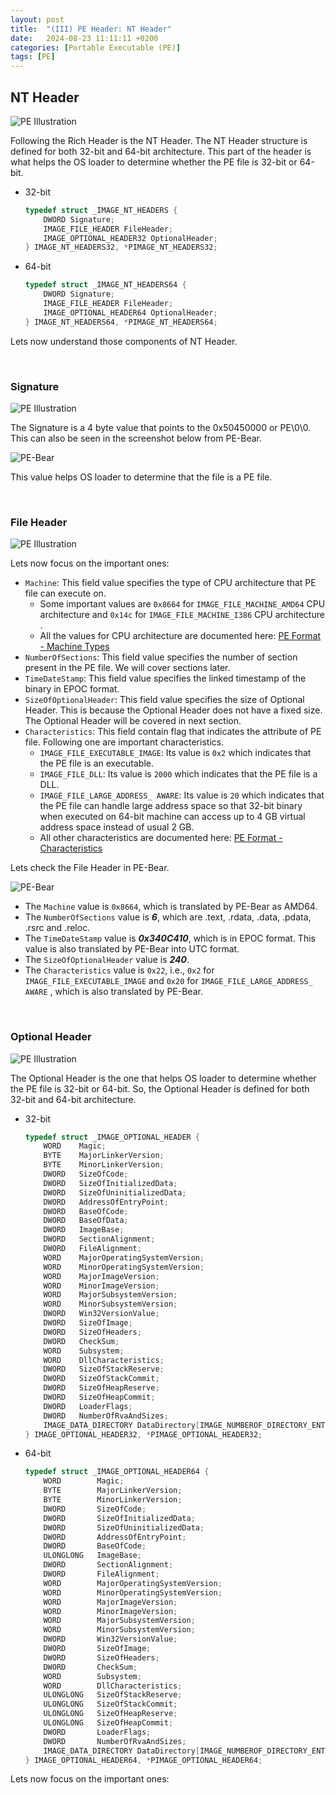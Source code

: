 ```yaml
---
layout:	post
title:  "(III) PE Header: NT Header"
date:   2024-08-23 11:11:11 +0200
categories: [Portable Executable (PE)]
tags: [PE]
---
```



## NT Header

![PE Illustration](/images/2024-08-23-File_Format-PE-Header-II/1.png)

Following the Rich Header is the NT Header. The NT Header structure is defined for both 32-bit and 64-bit architecture. This part of the header is what helps the OS loader to determine whether the PE file is 32-bit or 64-bit.

- 32-bit
    
    ```c
    typedef struct _IMAGE_NT_HEADERS {
        DWORD Signature;
        IMAGE_FILE_HEADER FileHeader;
        IMAGE_OPTIONAL_HEADER32 OptionalHeader;
    } IMAGE_NT_HEADERS32, *PIMAGE_NT_HEADERS32;
    ```
    
- 64-bit
    
    ```c
    typedef struct _IMAGE_NT_HEADERS64 {
        DWORD Signature;
        IMAGE_FILE_HEADER FileHeader;
        IMAGE_OPTIONAL_HEADER64 OptionalHeader;
    } IMAGE_NT_HEADERS64, *PIMAGE_NT_HEADERS64;
    ```

Lets now understand those components of NT Header.

<br>

### Signature

![PE Illustration](/images/2024-08-23-File_Format-PE-Header-II/2.png)

The Signature is a 4 byte value that points to the 0x50450000 or PE\0\0. This can also be seen in the screenshot below from PE-Bear. 

![PE-Bear](/images/2024-08-23-File_Format-PE-Header-II/3.png)

This value helps OS loader to determine that the file is a PE file.

<br>

### File Header

![PE Illustration](/images/2024-08-23-File_Format-PE-Header-II/4.png)

Lets now focus on the important ones:

- `Machine`: This field value specifies the type of CPU architecture that PE file can execute on.
    - Some important values are `0x8664` for `IMAGE_FILE_MACHINE_AMD64` CPU architecture and `0x14c` for `IMAGE_FILE_MACHINE_I386` CPU architecture .
    - All the values for CPU architecture are documented here: [PE Format - Machine Types](https://learn.microsoft.com/en-us/windows/win32/debug/pe-format#machine-types)
- `NumberOfSections`: This field value specifies the number of section present in the PE file. We will cover sections later.
- `TimeDateStamp`: This field value specifies the linked timestamp of the binary in EPOC format.
- `SizeOfOptionalHeader`: This field value specifies the size of Optional Header. This is because the Optional Header does not have a fixed size. The Optional Header will be covered in next section.
- `Characteristics`: This field contain flag that indicates the attribute of PE file. Following one are important characteristics.
    - `IMAGE_FILE_EXECUTABLE_IMAGE`: Its value is `0x2`  which indicates that the PE file is an executable.
    - `IMAGE_FILE_DLL`: Its value is `2000` which indicates that the PE file is a DLL.
    - `IMAGE_FILE_LARGE_ADDRESS_ AWARE`: Its value is `20` which indicates that the PE file can handle large address space so that 32-bit binary when executed on 64-bit machine can access up to 4 GB virtual address space instead of usual 2 GB.
    - All other characteristics are documented here: [PE Format - Characteristics](https://learn.microsoft.com/en-us/windows/win32/debug/pe-format#characteristics)

Lets check the File Header in PE-Bear.

![PE-Bear](/images/2024-08-23-File_Format-PE-Header-II/5.png)

- The `Machine` value is `0x8664`, which is translated by PE-Bear as AMD64.
- The `NumberOfSections` value is ***6***, which are .text, .rdata, .data, .pdata, .rsrc and .reloc.
- The `TimeDateStamp` value is ***0x340C410***, which is in EPOC format. This value is also translated by PE-Bear into UTC format.
- The `SizeOfOptionalHeader` value is ***240***.
- The `Characteristics` value is `0x22`, i.e., `0x2` for `IMAGE_FILE_EXECUTABLE_IMAGE` and `0x20` for `IMAGE_FILE_LARGE_ADDRESS_ AWARE` , which is also translated by PE-Bear.

<br>

### Optional Header

![PE Illustration](/images/2024-08-23-File_Format-PE-Header-II/6.png)

The Optional Header is the one that helps OS loader to determine whether the PE file is 32-bit or 64-bit. So, the Optional Header is defined for both 32-bit and 64-bit architecture. 

- 32-bit
    
    ```c
    typedef struct _IMAGE_OPTIONAL_HEADER {
        WORD    Magic;
        BYTE    MajorLinkerVersion;
        BYTE    MinorLinkerVersion;
        DWORD   SizeOfCode;
        DWORD   SizeOfInitializedData;
        DWORD   SizeOfUninitializedData;
        DWORD   AddressOfEntryPoint;
        DWORD   BaseOfCode;
        DWORD   BaseOfData;
        DWORD   ImageBase;
        DWORD   SectionAlignment;
        DWORD   FileAlignment;
        WORD    MajorOperatingSystemVersion;
        WORD    MinorOperatingSystemVersion;
        WORD    MajorImageVersion;
        WORD    MinorImageVersion;
        WORD    MajorSubsystemVersion;
        WORD    MinorSubsystemVersion;
        DWORD   Win32VersionValue;
        DWORD   SizeOfImage;
        DWORD   SizeOfHeaders;
        DWORD   CheckSum;
        WORD    Subsystem;
        WORD    DllCharacteristics;
        DWORD   SizeOfStackReserve;
        DWORD   SizeOfStackCommit;
        DWORD   SizeOfHeapReserve;
        DWORD   SizeOfHeapCommit;
        DWORD   LoaderFlags;
        DWORD   NumberOfRvaAndSizes;
        IMAGE_DATA_DIRECTORY DataDirectory[IMAGE_NUMBEROF_DIRECTORY_ENTRIES];
    } IMAGE_OPTIONAL_HEADER32, *PIMAGE_OPTIONAL_HEADER32;
    ```
    
- 64-bit
    
    ```c
    typedef struct _IMAGE_OPTIONAL_HEADER64 {
        WORD        Magic;
        BYTE        MajorLinkerVersion;
        BYTE        MinorLinkerVersion;
        DWORD       SizeOfCode;
        DWORD       SizeOfInitializedData;
        DWORD       SizeOfUninitializedData;
        DWORD       AddressOfEntryPoint;
        DWORD       BaseOfCode;
        ULONGLONG   ImageBase;
        DWORD       SectionAlignment;
        DWORD       FileAlignment;
        WORD        MajorOperatingSystemVersion;
        WORD        MinorOperatingSystemVersion;
        WORD        MajorImageVersion;
        WORD        MinorImageVersion;
        WORD        MajorSubsystemVersion;
        WORD        MinorSubsystemVersion;
        DWORD       Win32VersionValue;
        DWORD       SizeOfImage;
        DWORD       SizeOfHeaders;
        DWORD       CheckSum;
        WORD        Subsystem;
        WORD        DllCharacteristics;
        ULONGLONG   SizeOfStackReserve;
        ULONGLONG   SizeOfStackCommit;
        ULONGLONG   SizeOfHeapReserve;
        ULONGLONG   SizeOfHeapCommit;
        DWORD       LoaderFlags;
        DWORD       NumberOfRvaAndSizes;
        IMAGE_DATA_DIRECTORY DataDirectory[IMAGE_NUMBEROF_DIRECTORY_ENTRIES];
    } IMAGE_OPTIONAL_HEADER64, *PIMAGE_OPTIONAL_HEADER64;
    ```

Lets now focus on the important ones: